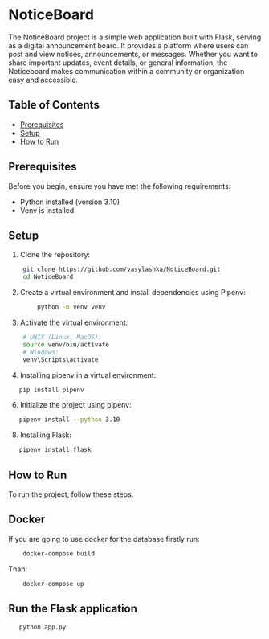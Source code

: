 # NoticeBoard

The NoticeBoard project is a simple web application built with Flask, serving as a digital announcement board. It provides a platform where users can post and view notices, announcements, or messages. Whether you want to share important updates, event details, or general information, the Noticeboard makes communication within a community or organization easy and accessible.


## Table of Contents

- [Prerequisites](#prerequisites)
- [Setup](#setup)
- [How to Run](#how-to-run)


## Prerequisites

Before you begin, ensure you have met the following requirements:

- Python installed (version 3.10)
- Venv is installed 

## Setup

1. Clone the repository:
```bash
    git clone https://github.com/vasylashka/NoticeBoard.git
    cd NoticeBoard
``` 

2. Create a virtual environment and install dependencies using Pipenv:
```bash
        python -m venv venv
```   

3. Activate the virtual environment:
```bash
    # UNIX (Linux, MacOS):
    source venv/bin/activate
    # Windows:
    venv\Scripts\activate
```   
4. Installing pipenv in a virtual environment:
```bash
   pip install pipenv
``` 
6. Initialize the project using pipenv:
```bash
   pipenv install --python 3.10
``` 
8. Installing Flask:
```bash
   pipenv install flask
```  

## How to Run

To run the project, follow these steps:

## Docker

If you are going to use docker for the database firstly run:
```bash
    docker-compose build
```
Than:
```bash
    docker-compose up
```
## Run the Flask application
```bash
   python app.py
```
